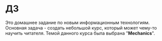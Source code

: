 # ДЗ
Это домашнее задание по новым информационным технологиям. Основная задача - создать небольшой курс, который может чему-то научить читателя. Темой данного курса была выбрана "__Mechanics__".
